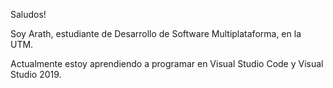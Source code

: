 Saludos!

Soy Arath, estudiante de Desarrollo de Software Multiplataforma, en la UTM.

Actualmente estoy aprendiendo a programar en Visual Studio Code y Visual Studio 2019.


<!---
Arathkv/Arathkv is a ✨ special ✨ repository because its `README.md` (this file) appears on your GitHub profile.
You can click the Preview link to take a look at your changes.
--->
